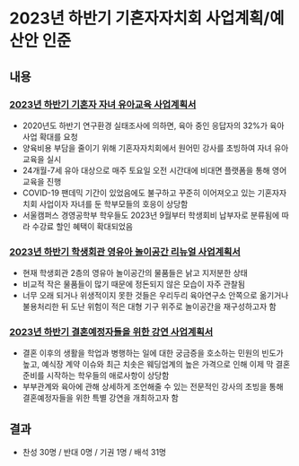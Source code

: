 ﻿2023년 하반기 기혼자자치회 사업계획/예산안 인준
===

## 내용

### [2023년 하반기 기혼자 자녀 유아교육 사업계획서](agenda08-01.md)

- 2020년도 하반기 연구환경 실태조사에 의하면, 육아 중인 응답자의 32%가 육아 사업 확대를 요청
- 양육비용 부담을 줄이기 위해 기혼자자치회에서 원어민 강사를 초빙하여 자녀 유아교육을 실시
- 24개월-7세 유아 대상으로 매주 토요일 오전 시간대에 비대면 플랫폼을 통해 영어교육을 진행
- COVID-19 팬데믹 기간이 있었음에도 불구하고 꾸준히 이어져오고 있는 기혼자자치회 사업이자 자녀를 둔 학부모들의 호응이 상당함
- 서울캠퍼스 경영공학부 학우들도 2023년 9월부터 학생회비 납부자로 분류됨에 따라 수강료 할인 혜택이 확대되었음

### [2023년 하반기 학생회관 영유아 놀이공간 리뉴얼 사업계획서](agenda08-02.md)

- 현재 학생회관 2층의 영유아 놀이공간의 물품들은 낡고 지저분한 상태
- 비교적 작은 물품들이 많기 때문에 정돈되지 않은 모습이 자주 관찰됨
- 너무 오래 되거나 위생적이지 못한 것들은 우리두리 육아연구소 안쪽으로 옮기거나 불용처리한 뒤 도난 위험이 적은 대형 기구 위주로 놀이공간을 재구성하고자 함

### [2023년 하반기 결혼예정자들을 위한 강연 사업계획서](agenda08-03.md)

- 결혼 이후의 생활을 학업과 병행하는 일에 대한 궁금증을 호소하는 민원의 빈도가 높고, 예식장 계약 이슈와 최근 치솟은 웨딩업계의 높은 가격으로 인해 이제 막 결혼준비를 시작하는 학우들의 애로사항이 상당함
- 부부관계와 육아에 관해 상세하게 조언해줄 수 있는 전문적인 강사의 초빙을 통해 결혼예정자들을 위한 특별 강연을 개최하고자 함


## 결과
- 찬성 30명 / 반대 0명 / 기권 1명 / 배석 31명
